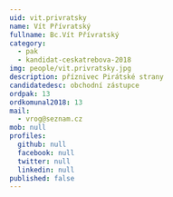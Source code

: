 ```yaml
---
uid: vit.privratsky
name: Vít Přívratský
fullname: Bc.Vít Přívratský
category:
  - pak
  - kandidat-ceskatrebova-2018
img: people/vit.privratsky.jpg
description: příznivec Pirátské strany
candidatedesc: obchodní zástupce
ordpak: 13
ordkomunal2018: 13
mail:
  - vrog@seznam.cz
mob: null
profiles:
  github: null
  facebook: null
  twitter: null
  linkedin: null
published: false
---
```


